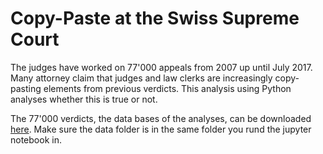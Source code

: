 # Copy-Paste at the Swiss Supreme Court

The judges have worked on 77'000 appeals from 2007 up until
July 2017. Many attorney claim that judges and law clerks are increasingly
copy-pasting elements from previous verdicts. This analysis using Python
analyses whether this is true or not.

The 77'000 verdicts, the data bases of the analyses, can be downloaded
[here](https://dl.dropboxusercontent.com/u/61999762/txt_files.zip). Make sure
the data folder is in the same folder you rund the jupyter notebook in.
